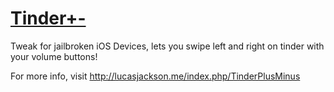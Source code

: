 # [Tinder+-](http://lucasjackson.me/index.php/TinderPlusMinus)

Tweak for jailbroken iOS Devices, lets you swipe left and right on tinder with your volume buttons!


For more info, visit http://lucasjackson.me/index.php/TinderPlusMinus
